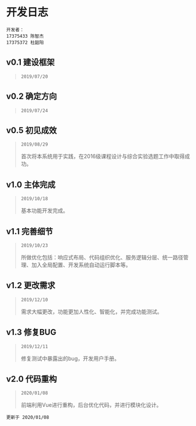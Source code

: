 # 开发日志
    开发者：
    17375433 陈智杰
    17375372 杜韶阳
## v0.1 建设框架
> `2019/07/20`
## v0.2 确定方向
> `2019/07/24`
## v0.5 初见成效
> `2019/08/29`  
> 
> 首次将本系统用于实践，在2016级课程设计与综合实验选题工作中取得成功。
## v1.0 主体完成
> `2019/10/18`  
> 
> 基本功能开发完成。
## v1.1 完善细节
> `2019/10/23`  
> 
> 所做优化包括：响应式布局、代码组织优化、服务逻辑分层、统一路径管理、加入全局配置、开发系统自动运行脚本等。
## v1.2 更改需求
> `2019/12/10`  
> 
> 需求大幅更改，功能更加人性化、智能化，并完成功能测试。
## v1.3 修复BUG
> `2019/12/11`  
> 
> 修复测试中暴露出的bug，开发用户手册。
## v2.0 代码重构
> `2020/01/08`
> 
> 前端利用Vue进行重构，后台优化代码，并进行模块化设计。

`更新于 2020/01/08`